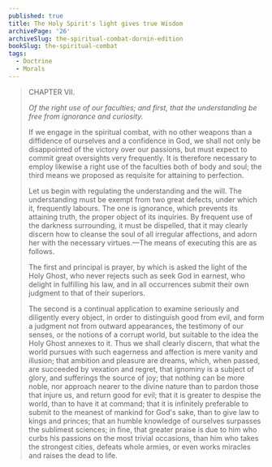 ```yaml
---
published: true
title: The Holy Spirit's light gives true Wisdom
archivePage: '26'
archiveSlug: the-spiritual-combat-dornin-edition
bookSlug: the-spiritual-combat
tags:
  - Doctrine
  - Morals
---
```


> CHAPTER VII.
> 
> *Of the right use of our faculties; and first, that the understanding be free from ignorance and curiosity.*
> 
> If we engage in the spiritual combat, with no other weapons than a diffidence of ourselves and a confidence in God, we shall not only be disappointed of the victory over our passions, but must expect to commit great oversights very frequently. It is therefore necessary to employ likewise a right use of the faculties both of body and soul; the third means we proposed as requisite for attaining to perfection.
> 
> Let us begin with regulating the understanding and the will. The understanding must be exempt from two great defects, under which it, frequently labours. The one is ignorance, which prevents its attaining truth, the proper object of its inquiries. By frequent use of the darkness surrounding, it must be dispelled, that it may clearly discern how to cleanse the soul of all irregular affections, and adorn her with the necessary virtues.—The means of executing this are as follows.
> 
> The first and principal is prayer, by which is asked the light of the Holy Ghost, who never rejects such as seek God in earnest, who delight in fulfilling his law, and in all occurrences submit their own judgment to that of their superiors.
> 
> The second is a continual application to examine seriously and diligently every object, in order to distinguish good from evil, and form a judgment not from outward appearances, the testimony of our senses, or the notions of a corrupt world, but suitable to the idea the Holy Ghost annexes to it. Thus we shall clearly discern, that what the world pursues with such eagerness and affection is mere vanity and illusion; that ambition and pleasure are dreams, which, when passed, are succeeded by vexation and regret, that ignominy is a subject of glory, and sufferings the source of joy; that nothing can be more noble, nor approach nearer to the divine nature than to pardon those that injure us, and return good for evil; that it is greater to despise the world, than to have it at command; that it is infinitely preferable to submit to the meanest of mankind for God's sake, than to give law to kings and princes; that an humble knowledge of ourselves surpasses the sublimest sciences; in fine, that greater praise is due to him who curbs his passions on the most trivial occasions, than him who takes the strongest cities, defeats whole armies, or even works miracles and raises the dead to life.
